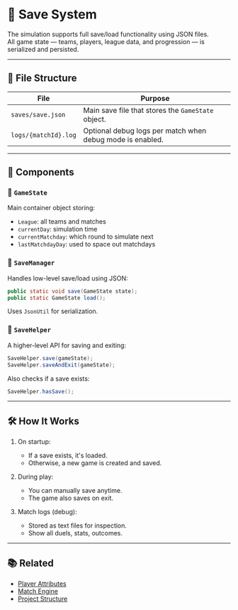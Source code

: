 # 💾 Save System

The simulation supports full save/load functionality using JSON files.  
All game state — teams, players, league data, and progression — is serialized and persisted.

---

## 📂 File Structure

| File | Purpose |
|------|---------|
| `saves/save.json` | Main save file that stores the `GameState` object. |
| `logs/{matchId}.log` | Optional debug logs per match when debug mode is enabled. |

---

## 🧠 Components

### 🧾 `GameState`
Main container object storing:
- `League`: all teams and matches
- `currentDay`: simulation time
- `currentMatchday`: which round to simulate next
- `lastMatchdayDay`: used to space out matchdays

### 💾 `SaveManager`
Handles low-level save/load using JSON:
```java
public static void save(GameState state);
public static GameState load();
```
Uses `JsonUtil` for serialization.

### 🧪 `SaveHelper`
A higher-level API for saving and exiting:
```java
SaveHelper.save(gameState);
SaveHelper.saveAndExit(gameState);
```
Also checks if a save exists:
```java
SaveHelper.hasSave();
```

---

## 🛠️ How It Works

1. On startup:
   - If a save exists, it's loaded.
   - Otherwise, a new game is created and saved.

2. During play:
   - You can manually save anytime.
   - The game also saves on exit.

3. Match logs (debug):
   - Stored as text files for inspection.
   - Show all duels, stats, outcomes.

---

## 📚 Related

- [Player Attributes](player-attributes.md)
- [Match Engine](match-engine.md)
- [Project Structure](project-structure.md)
